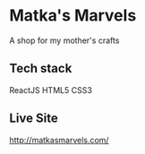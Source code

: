 # Matka's Marvels
A shop for my mother's crafts

## Tech stack
ReactJS
HTML5
CSS3

## Live Site
http://matkasmarvels.com/
